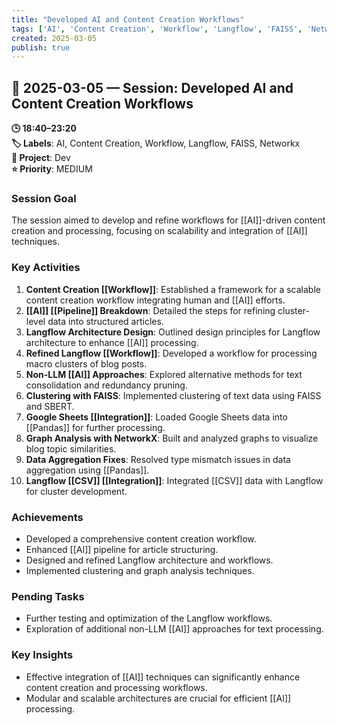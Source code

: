 ```yaml
---
title: "Developed AI and Content Creation Workflows"
tags: ['AI', 'Content Creation', 'Workflow', 'Langflow', 'FAISS', 'Networkx']
created: 2025-03-05
publish: true
---
```


## 📅 2025-03-05 — Session: Developed AI and Content Creation Workflows

**🕒 18:40–23:20**  
**🏷️ Labels**: AI, Content Creation, Workflow, Langflow, FAISS, Networkx  
**📂 Project**: Dev  
**⭐ Priority**: MEDIUM  


### Session Goal
The session aimed to develop and refine workflows for [[AI]]-driven content creation and processing, focusing on scalability and integration of [[AI]] techniques.

### Key Activities
1. **Content Creation [[Workflow]]**: Established a framework for a scalable content creation workflow integrating human and [[AI]] efforts.
2. **[[AI]] [[Pipeline]] Breakdown**: Detailed the steps for refining cluster-level data into structured articles.
3. **Langflow Architecture Design**: Outlined design principles for Langflow architecture to enhance [[AI]] processing.
4. **Refined Langflow [[Workflow]]**: Developed a workflow for processing macro clusters of blog posts.
5. **Non-LLM [[AI]] Approaches**: Explored alternative methods for text consolidation and redundancy pruning.
6. **Clustering with FAISS**: Implemented clustering of text data using FAISS and SBERT.
7. **Google Sheets [[Integration]]**: Loaded Google Sheets data into [[Pandas]] for further processing.
8. **Graph Analysis with NetworkX**: Built and analyzed graphs to visualize blog topic similarities.
9. **Data Aggregation Fixes**: Resolved type mismatch issues in data aggregation using [[Pandas]].
10. **Langflow [[CSV]] [[Integration]]**: Integrated [[CSV]] data with Langflow for cluster development.

### Achievements
- Developed a comprehensive content creation workflow.
- Enhanced [[AI]] pipeline for article structuring.
- Designed and refined Langflow architecture and workflows.
- Implemented clustering and graph analysis techniques.

### Pending Tasks
- Further testing and optimization of the Langflow workflows.
- Exploration of additional non-LLM [[AI]] approaches for text processing.

### Key Insights
- Effective integration of [[AI]] techniques can significantly enhance content creation and processing workflows.
- Modular and scalable architectures are crucial for efficient [[AI]] processing.
